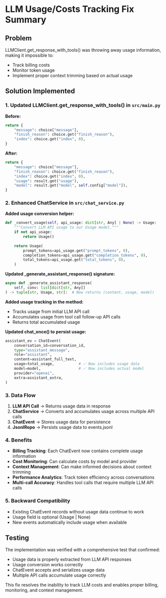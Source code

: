 # LLM Usage/Costs Tracking Fix Summary

## Problem
LLMClient.get_response_with_tools() was throwing away usage information, making it impossible to:
- Track billing costs
- Monitor token usage 
- Implement proper context trimming based on actual usage

## Solution Implemented

### 1. Updated LLMClient.get_response_with_tools() in `src/main.py`

**Before:**
```python
return {
    "message": choice["message"],
    "finish_reason": choice.get("finish_reason"),
    "index": choice.get("index", 0),
}
```

**After:**
```python
return {
    "message": choice["message"],
    "finish_reason": choice.get("finish_reason"),
    "index": choice.get("index", 0),
    "usage": result.get("usage"),
    "model": result.get("model", self.config["model"]),
}
```

### 2. Enhanced ChatService in `src/chat_service.py`

**Added usage conversion helper:**
```python
def _convert_usage(self, api_usage: dict[str, Any] | None) -> Usage:
    """Convert LLM API usage to our Usage model."""
    if not api_usage:
        return Usage()
    
    return Usage(
        prompt_tokens=api_usage.get("prompt_tokens", 0),
        completion_tokens=api_usage.get("completion_tokens", 0),
        total_tokens=api_usage.get("total_tokens", 0),
    )
```

**Updated _generate_assistant_response() signature:**
```python
async def _generate_assistant_response(
    self, conv: list[dict[str, Any]]
) -> tuple[str, Usage, str]:  # Now returns (content, usage, model)
```

**Added usage tracking in the method:**
- Tracks usage from initial LLM API call
- Accumulates usage from tool call follow-up API calls
- Returns total accumulated usage

**Updated chat_once() to persist usage:**
```python
assistant_ev = ChatEvent(
    conversation_id=conversation_id,
    type="assistant_message",
    role="assistant",
    content=assistant_full_text,
    usage=total_usage,           # ✅ Now includes usage data
    model=model,                 # ✅ Now includes actual model
    provider="openai",
    extra=assistant_extra,
)
```

### 3. Data Flow

1. **LLM API Call** → Returns usage data in response
2. **ChatService** → Converts and accumulates usage across multiple API calls
3. **ChatEvent** → Stores usage data for persistence
4. **JsonlRepo** → Persists usage data to events.jsonl

### 4. Benefits

- **Billing Tracking**: Each ChatEvent now contains complete usage information
- **Cost Monitoring**: Can calculate costs by model and provider
- **Context Management**: Can make informed decisions about context trimming
- **Performance Analytics**: Track token efficiency across conversations
- **Multi-call Accuracy**: Handles tool calls that require multiple LLM API calls

### 5. Backward Compatibility

- Existing ChatEvent records without usage data continue to work
- Usage field is optional (Usage | None) 
- New events automatically include usage when available

## Testing

The implementation was verified with a comprehensive test that confirmed:
- Usage data is properly extracted from LLM API responses
- Usage conversion works correctly
- ChatEvent accepts and serializes usage data
- Multiple API calls accumulate usage correctly

This fix resolves the inability to track LLM costs and enables proper billing, monitoring, and context management.
